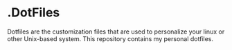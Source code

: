 # .DotFiles
Dotfiles are the customization files that are used to personalize your linux or other Unix-based system. This repository contains my personal dotfiles.
